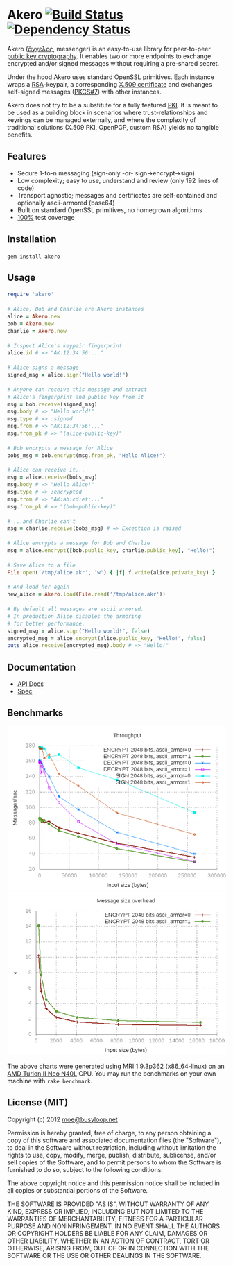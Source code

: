 # Akero [![Build Status](https://travis-ci.org/busyloop/akero.png?branch=master)](https://travis-ci.org/busyloop/akero) [![Dependency Status](https://gemnasium.com/busyloop/akero.png)](https://gemnasium.com/busyloop/akero)

Akero ([ἄγγελος](http://en.wiktionary.org/wiki/%F0%90%80%80%F0%90%80%90%F0%90%80%AB), messenger) is an easy-to-use library for peer-to-peer [public key cryptography](http://en.wikipedia.org/wiki/Public-key_cryptography). It enables two or more endpoints to exchange encrypted and/or signed messages without requiring a pre-shared secret.

Under the hood Akero uses standard OpenSSL primitives. Each instance wraps a [RSA](http://en.wikipedia.org/wiki/RSA)-keypair, a corresponding [X.509 certificate](http://en.wikipedia.org/wiki/X.509) and exchanges self-signed messages ([PKCS#7](https://tools.ietf.org/html/rfc2315)) with other instances.

Akero does not try to be a substitute for a fully featured [PKI](http://en.wikipedia.org/wiki/Public_key_infrastructure). It is meant to be used as a building block in scenarios where trust-relationships and keyrings can be managed externally, and where the complexity of traditional solutions (X.509 PKI, OpenPGP, custom RSA) yields no tangible benefits.

## Features

* Secure 1-to-n messaging (sign-only -or- sign->encrypt->sign)
* Low complexity; easy to use, understand and review (only 192 lines of code)
* Transport agnostic; messages and certificates are self-contained and optionally ascii-armored (base64)
* Built on standard OpenSSL primitives, no homegrown algorithms
* [100%](http://busyloop.github.com/akero/coverage/) test coverage


## Installation

`gem install akero`


## Usage

```ruby
require 'akero'

# Alice, Bob and Charlie are Akero instances
alice = Akero.new
bob = Akero.new
charlie = Akero.new

# Inspect Alice's keypair fingerprint
alice.id # => "AK:12:34:56:..."

# Alice signs a message
signed_msg = alice.sign("Hello world!")

# Anyone can receive this message and extract
# Alice's fingerprint and public key from it
msg = bob.receive(signed_msg)
msg.body # => "Hello world!"
msg.type # => :signed
msg.from # => "AK:12:34:56:..."
msg.from_pk # => "(alice-public-key)"

# Bob encrypts a message for Alice
bobs_msg = bob.encrypt(msg.from_pk, "Hello Alice!")

# Alice can receive it...
msg = alice.receive(bobs_msg)
msg.body # => "Hello Alice!"
msg.type # => :encrypted
msg.from # => "AK:ab:cd:ef:..."
msg.from_pk # => "(bob-public-key)"

# ...and Charlie can't
msg = charlie.receive(bobs_msg) # => Exception is raised

# Alice encrypts a message for Bob and Charlie
msg = alice.encrypt([bob.public_key, charlie.public_key], "Hello!")

# Save Alice to a file
File.open('/tmp/alice.akr', 'w') { |f| f.write(alice.private_key) }

# And load her again
new_alice = Akero.load(File.read('/tmp/alice.akr'))

# By default all messages are ascii armored.
# In production Alice disables the armoring
# for better performance.
signed_msg = alice.sign("Hello world!", false)
encrypted_msg = alice.encrypt(alice.public_key, "Hello!", false)
puts alice.receive(encrypted_msg).body # => "Hello!"

```

## Documentation

* [API Docs](http://busyloop.github.com/akero/doc/frames.html)
* [Spec](https://github.com/busyloop/akero/blob/master/spec/akero_spec.rb)

## Benchmarks

![Throughput](https://github.com/busyloop/akero/raw/master/benchmark/bm_rate.png?raw=true)
![Message size](https://github.com/busyloop/akero/raw/master/benchmark/bm_size.png?raw=true)

The above charts were generated using MRI 1.9.3p362 (x86_64-linux) on an [AMD Turion II Neo N40L](http://www.cpubenchmark.net/cpu.php?cpu=AMD+Turion+II+Neo+N40L+Dual-Core) CPU.
You may run the benchmarks on your own machine with `rake benchmark`.

## License (MIT)

Copyright (c) 2012 moe@busyloop.net

Permission is hereby granted, free of charge, to any person obtaining
a copy of this software and associated documentation files (the
"Software"), to deal in the Software without restriction, including
without limitation the rights to use, copy, modify, merge, publish,
distribute, sublicense, and/or sell copies of the Software, and to
permit persons to whom the Software is furnished to do so, subject to
the following conditions:

The above copyright notice and this permission notice shall be
included in all copies or substantial portions of the Software.

THE SOFTWARE IS PROVIDED "AS IS", WITHOUT WARRANTY OF ANY KIND,
EXPRESS OR IMPLIED, INCLUDING BUT NOT LIMITED TO THE WARRANTIES OF
MERCHANTABILITY, FITNESS FOR A PARTICULAR PURPOSE AND
NONINFRINGEMENT. IN NO EVENT SHALL THE AUTHORS OR COPYRIGHT HOLDERS BE
LIABLE FOR ANY CLAIM, DAMAGES OR OTHER LIABILITY, WHETHER IN AN ACTION
OF CONTRACT, TORT OR OTHERWISE, ARISING FROM, OUT OF OR IN CONNECTION
WITH THE SOFTWARE OR THE USE OR OTHER DEALINGS IN THE SOFTWARE.

